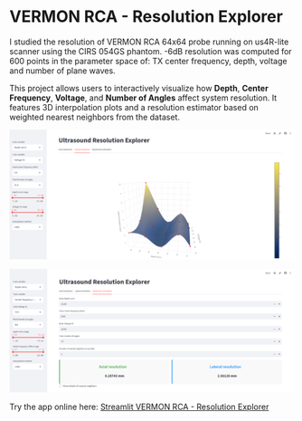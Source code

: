 # VERMON RCA - Resolution Explorer

I studied the resolution of VERMON RCA 64x64 probe running on us4R-lite scanner using the CIRS 054GS phantom. 
-6dB resolution was computed for 600 points in the parameter space of: TX center frequency, depth, voltage and number of plane waves.

This project allows users to interactively visualize how **Depth**, **Center Frequency**, **Voltage**, and **Number of Angles** affect system resolution. 
It features 3D interpolation plots and a resolution estimator based on weighted nearest neighbors from the dataset.

![Resolution](res-exp.png)

![Resolution Estimation](res-est.png)


Try the app online here: [Streamlit VERMON RCA - Resolution Explorer](https://ultrasound-resolution-explorer.streamlit.app/)

